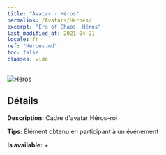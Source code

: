 ```yaml
---
title: "Avatar - Héros"
permalink: /Avatars/Heroes/
excerpt: "Era of Chaos  Héros"
last_modified_at: 2021-04-21
locale: fr
ref: "Heroes.md"
toc: false
classes: wide
---
```

 ![Héros](/images/a/avatarFrame_49.png)

## Détails

 **Description:** Cadre d'avatar Héros-roi 

 **Tips:** Élément obtenu en participant à un événement 

 **Is available:**  + 

